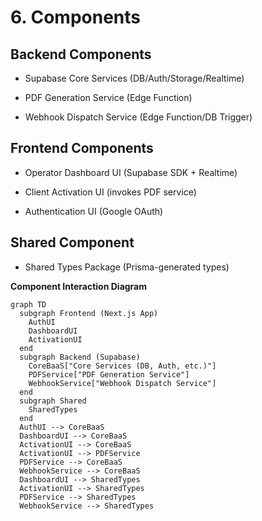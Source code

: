 # **6. Components**

## **Backend Components**

- Supabase Core Services (DB/Auth/Storage/Realtime)
    
- PDF Generation Service (Edge Function)
    
- Webhook Dispatch Service (Edge Function/DB Trigger)
    

## **Frontend Components**

- Operator Dashboard UI (Supabase SDK + Realtime)
    
- Client Activation UI (invokes PDF service)
    
- Authentication UI (Google OAuth)
    

## **Shared Component**

- Shared Types Package (Prisma-generated types)
    

**Component Interaction Diagram**

```
graph TD
  subgraph Frontend (Next.js App)
    AuthUI
    DashboardUI
    ActivationUI
  end
  subgraph Backend (Supabase)
    CoreBaaS["Core Services (DB, Auth, etc.)"]
    PDFService["PDF Generation Service"]
    WebhookService["Webhook Dispatch Service"]
  end
  subgraph Shared
    SharedTypes
  end
  AuthUI --> CoreBaaS
  DashboardUI --> CoreBaaS
  ActivationUI --> CoreBaaS
  ActivationUI --> PDFService
  PDFService --> CoreBaaS
  WebhookService --> CoreBaaS
  DashboardUI --> SharedTypes
  ActivationUI --> SharedTypes
  PDFService --> SharedTypes
  WebhookService --> SharedTypes
```
